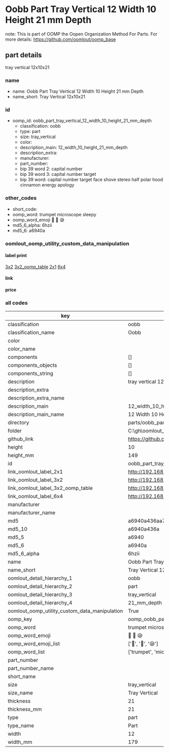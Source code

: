 # Oobb Part Tray Vertical 12 Width 10 Height 21 mm Depth  

note: This is part of OOMP the Oopen Organization Method For Parts. For more details: https://github.com/oomlout/oomp_base

##  part details
  



tray vertical 12x10x21



### name
* name: Oobb Part Tray Vertical 12 Width 10 Height 21 mm Depth
* name_short: Tray Vertical 12x10x21 
### id
* oomp_id: oobb_part_tray_vertical_12_width_10_height_21_mm_depth
  * classification: oobb
  * type: part
  * size: tray_vertical
  * color: 
  * description_main: 12_width_10_height_21_mm_depth
  * description_extra: 
  * manufacturer: 
  * part_number: 
  * bip 39 word 2: capital number
  * bip 39 word 3: capital number target
  * bip 39 word: capital number target face shove stereo half polar hood cinnamon energy apology

### other_codes
* short_code: 
* oomp_word: trumpet microscope sleepy
* oomp_word_emoji :trumpet: :microscope: :sleepy:
* md5_6_alpha: 6hzii
* md5_6: a6940a






### oomlout_oomp_utility_custom_data_manipulation
#### label print
[3x2](http://192.168.1.245:1112/?label=oomp%206hzii)
[3x2_oomp_table](http://192.168.1.108:1112/?label=oomp%206hzii)
[2x1](http://192.168.1.242:1112/?label=oomp%206hzii)
[6x4](http://192.168.1.55:1112/?label=oomp%206hzii)    

#### link

                              

#### price







### all codes 
| key | value |  
| --- | --- |  
| classification | oobb |  
| classification_name | Oobb |  
| color |  |  
| color_name |  |  
| components | [] |  
| components_objects | [] |  
| components_string | [] |  
| description | tray vertical 12x10x21 |  
| description_extra |  |  
| description_extra_name |  |  
| description_main | 12_width_10_height_21_mm_depth |  
| description_main_name | 12 Width 10 Height 21 mm Depth |  
| directory | parts/oobb_part_tray_vertical_12_width_10_height_21_mm_depth |  
| folder | C:\gh\oomlout_oobb_version_4_generated_parts\parts\oobb_part_tray_vertical_12_width_10_height_21_mm_depth |  
| github_link | https://github.com/oomlout/oomlout_oomp_part_src/tree/main/parts/oobb_part_tray_vertical_12_width_10_height_21_mm_depth |  
| height | 10 |  
| height_mm | 149 |  
| id | oobb_part_tray_vertical_12_width_10_height_21_mm_depth |  
| link_oomlout_label_2x1 | http://192.168.1.242:1112/?label=oomp%206hzii |  
| link_oomlout_label_3x2 | http://192.168.1.245:1112/?label=oomp%206hzii |  
| link_oomlout_label_3x2_oomp_table | http://192.168.1.108:1112/?label=oomp%206hzii |  
| link_oomlout_label_6x4 | http://192.168.1.55:1112/?label=oomp%206hzii |  
| manufacturer |  |  
| manufacturer_name |  |  
| md5 | a6940a436aa76d0f56638519bbe5d910 |  
| md5_10 | a6940a436a |  
| md5_5 | a6940 |  
| md5_6 | a6940a |  
| md5_6_alpha | 6hzii |  
| name | Oobb Part Tray Vertical 12 Width 10 Height 21 mm Depth |  
| name_short | Tray Vertical 12x10x21  |  
| oomlout_detail_hierarchy_1 | oobb |  
| oomlout_detail_hierarchy_2 | part |  
| oomlout_detail_hierarchy_3 | tray_vertical |  
| oomlout_detail_hierarchy_4 | 21_mm_depth |  
| oomlout_oomp_utility_custom_data_manipulation | True |  
| oomp_key | oomp_oobb_part_tray_vertical_12_width_10_height_21_mm_depth |  
| oomp_word | trumpet microscope sleepy |  
| oomp_word_emoji | :trumpet: :microscope: :sleepy: |  
| oomp_word_emoji_list | [':trumpet:', ':microscope:', ':sleepy:'] |  
| oomp_word_list | ['trumpet', 'microscope', 'sleepy'] |  
| part_number |  |  
| part_number_name |  |  
| short_name |  |  
| size | tray_vertical |  
| size_name | Tray Vertical |  
| thickness | 21 |  
| thickness_mm | 21 |  
| type | part |  
| type_name | Part |  
| width | 12 |  
| width_mm | 179 |  
